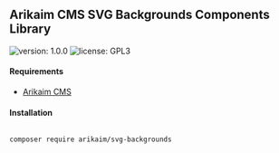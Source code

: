 ## Arikaim CMS SVG Backgrounds Components Library
![version: 1.0.0](https://img.shields.io/github/release/arikaim/svg-backgrounds.svg)
![license: GPL3](https://img.shields.io/badge/License-GPLv3-blue.svg)



#### Requirements   
  * [Arikaim CMS](https://github.com/arikaim/arikaim)



#### Installation

```sh

composer require arikaim/svg-backgrounds

```
